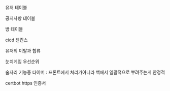 
유저 테이블

공지사항 테이블

방 테이블

cicd 젠킨스

유저의 이탈과 합류

눈치게임 우선순위

술자리 기능중 타이머 : 프론트에서 처리가아니라
백에서 일괄적으로 뿌려주는게 안정적

certbot https 인증서
